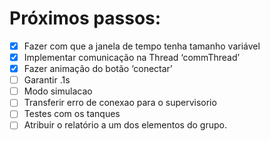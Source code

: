 # Próximos passos:

- [x] Fazer com que a janela de tempo tenha tamanho variável
- [x] Implementar comunicação na Thread ‘commThread’
- [x] Fazer animação do botão ‘conectar’
- [ ] Garantir .1s
- [ ] Modo simulacao
- [ ] Transferir erro de conexao para o supervisorio
- [ ] Testes com os tanques
- [ ] Atribuir o relatório a um dos elementos do grupo.
